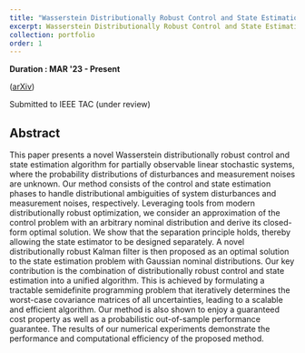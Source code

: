 ```yaml
---
title: "Wasserstein Distributionally Robust Control and State Estimation for Partially Observable Linear Systems"
excerpt: Wasserstein Distributionally Robust Control and State Estimation(WDR-CE) <br/><img src='/images/portfolio_img/WDRCE_nn.jpg' width='500' height='500'> 
collection: portfolio
order: 1
---
```


**Duration : MAR '23 - Present**

([arXiv](https://arxiv.org/abs/2406.01723))

Submitted to IEEE TAC (under review)

## Abstract

This paper presents a novel Wasserstein distributionally robust control and state estimation algorithm for partially observable linear stochastic systems, where the probability distributions of disturbances and measurement noises are unknown. Our method consists of the control and state estimation phases to handle distributional ambiguities of system disturbances and measurement noises, respectively. Leveraging tools from modern distributionally robust optimization, we consider an approximation of the control problem with an arbitrary nominal distribution and derive its closed-form optimal solution. We show that the separation principle holds, thereby allowing the state estimator to be designed separately. A novel distributionally robust Kalman filter is then proposed as an optimal solution to the state estimation problem with Gaussian nominal distributions. Our key contribution is the combination of distributionally robust control and state estimation into a unified algorithm. This is achieved by formulating a tractable semidefinite programming problem that iteratively determines the worst-case covariance matrices of all uncertainties, leading to a scalable and efficient algorithm. Our method is also shown to enjoy a guaranteed cost property as well as a probabilistic out-of-sample performance guarantee. The results of our numerical experiments demonstrate the performance and computational efficiency of the proposed method.